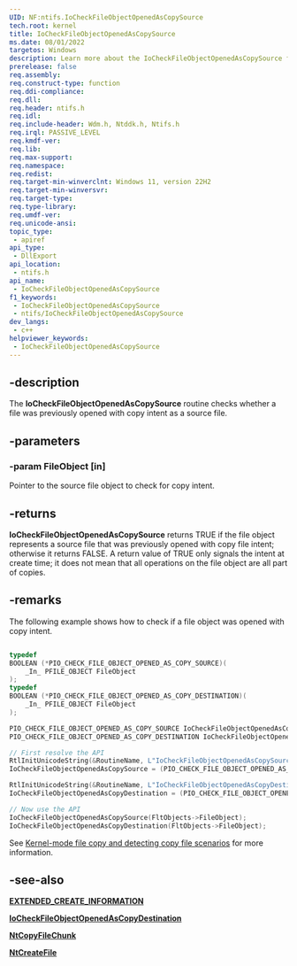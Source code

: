 ```yaml
---
UID: NF:ntifs.IoCheckFileObjectOpenedAsCopySource
tech.root: kernel
title: IoCheckFileObjectOpenedAsCopySource
ms.date: 08/01/2022
targetos: Windows
description: Learn more about the IoCheckFileObjectOpenedAsCopySource function.
prerelease: false
req.assembly: 
req.construct-type: function
req.ddi-compliance: 
req.dll: 
req.header: ntifs.h
req.idl: 
req.include-header: Wdm.h, Ntddk.h, Ntifs.h
req.irql: PASSIVE_LEVEL
req.kmdf-ver: 
req.lib: 
req.max-support: 
req.namespace: 
req.redist: 
req.target-min-winverclnt: Windows 11, version 22H2
req.target-min-winversvr: 
req.target-type: 
req.type-library: 
req.umdf-ver: 
req.unicode-ansi: 
topic_type:
 - apiref
api_type:
 - DllExport
api_location:
 - ntifs.h
api_name:
 - IoCheckFileObjectOpenedAsCopySource
f1_keywords:
 - IoCheckFileObjectOpenedAsCopySource
 - ntifs/IoCheckFileObjectOpenedAsCopySource
dev_langs:
 - c++
helpviewer_keywords:
 - IoCheckFileObjectOpenedAsCopySource
---
```


## -description

The **IoCheckFileObjectOpenedAsCopySource** routine checks whether a file was previously opened with copy intent as a source file.

## -parameters

### -param FileObject [in]

Pointer to the source file object to check for copy intent.

## -returns

**IoCheckFileObjectOpenedAsCopySource** returns TRUE if the file object represents a source file that was previously opened with copy file intent; otherwise it returns FALSE. A return value of TRUE only signals the intent at create time; it does not mean that all operations on the file object are all part of copies.

## -remarks

The following example shows how to check if a file object was opened with copy intent.

``` C

typedef  
BOOLEAN (*PIO_CHECK_FILE_OBJECT_OPENED_AS_COPY_SOURCE)( 
    _In_ PFILE_OBJECT FileObject 
); 
typedef  
BOOLEAN (*PIO_CHECK_FILE_OBJECT_OPENED_AS_COPY_DESTINATION)( 
    _In_ PFILE_OBJECT FileObject 
); 

PIO_CHECK_FILE_OBJECT_OPENED_AS_COPY_SOURCE IoCheckFileObjectOpenedAsCopySource; 
PIO_CHECK_FILE_OBJECT_OPENED_AS_COPY_DESTINATION IoCheckFileObjectOpenedAsCopyDestination;

// First resolve the API 
RtlInitUnicodeString(&RoutineName, L"IoCheckFileObjectOpenedAsCopySource"); 
IoCheckFileObjectOpenedAsCopySource = (PIO_CHECK_FILE_OBJECT_OPENED_AS_COPY_SOURCE)MmGetSystemRoutineAddress(&RoutineName); 

RtlInitUnicodeString(&RoutineName, L"IoCheckFileObjectOpenedAsCopyDestination"); 
IoCheckFileObjectOpenedAsCopyDestination = (PIO_CHECK_FILE_OBJECT_OPENED_AS_COPY_DESTINATION)MmGetSystemRoutineAddress(&RoutineName); 

// Now use the API 
IoCheckFileObjectOpenedAsCopySource(FltObjects->FileObject); 
IoCheckFileObjectOpenedAsCopyDestination(FltObjects->FileObject);
```

See [Kernel-mode file copy and detecting copy file scenarios](/windows-hardware/drivers/ifs/km-file-copy) for more information.

## -see-also

[**EXTENDED_CREATE_INFORMATION**](../wdm/ns-wdm-extended_create_information.md)

[**IoCheckFileObjectOpenedAsCopyDestination**](nf-ntifs-iocheckfileobjectopenedascopydestination.md)

[**NtCopyFileChunk**](/windows-hardware/drivers/ifs/nf-ntifs-ntcopyfilechunk)

[**NtCreateFile**](nf-ntifs-ntcreatefile.md)
